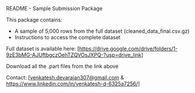 README - Sample Submission Package

This package contains:
- A sample of 5,000 rows from the full dataset (cleaned_data_final.csv.gz)
- Instructions to access the complete dataset

Full dataset is available here:
[https://drive.google.com/drive/folders/1-9zE3bMG-AJUftbgczOehTZQVOsJXPQ-?usp=drive_link]

Download all the .part files from the link above


Contact: [venkatesh.devarajan307@gmail.com & https://www.linkedin.com/in/venkatesh-d-6325a7256/]
